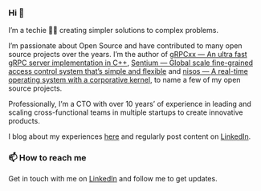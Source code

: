 ### Hi 👋

I’m a techie 👨‍💻 creating simpler solutions to complex problems.

I’m passionate about Open Source and have contributed to many open source projects over the years. I’m the author of [gRPCxx — An ultra fast gRPC server implementation in C++](https://github.com/uatuko/grpcxx), [Sentium — Global scale fine-grained access control system that’s simple and flexible](https://github.com/uatuko/sentium) and [nisos — A real-time operating system with a corporative kernel](https://github.com/uatuko/nisos), to name a few of my open source projects.

Professionally, I’m a CTO with over 10 years’ of experience in leading and scaling cross-functional teams in multiple startups to create innovative products.

I blog about my experiences [here](https://u-a.medium.com) and regularly post content on [LinkedIn](https://www.linkedin.com/in/uatuko/).


### 📫 How to reach me

Get in touch with me on [LinkedIn](https://www.linkedin.com/in/uatuko/) and follow me to get updates.
